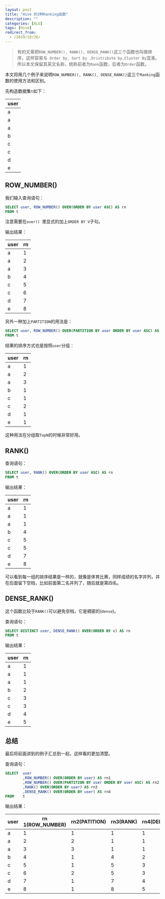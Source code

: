 ```yaml
---
layout: post
title: "Hive 的3种Ranking函数"
description: ""
categories: [ALG]
tags: [Hive]
redirect_from:
  - /2019/10/26/
---
```




> 有的文章把`ROW_NUMBER(), RANK(), DENSE_RANK()`这三个函数也叫做排序，这样容易与` Order by, Sort by ,Dristribute by,Cluster By`混淆。所以本文保留其英文名称，统称前者为`Rank`函数，后者为`Order`函数。

本文将用几个例子来说明`ROW_NUMBER(), RANK(), DENSE_RANK()`这三个`Ranking`函数的使用方法和区别。

先构造数据集`t`如下：

| user |
| ---- |
| a    |
| a    |
| a    |
| b    |
| c    |
| c    |
| d    |
| e    |

## ROW_NUMBER()

我们输入查询语句：

```sql
SELECT user, ROW_NUMBER() OVER(ORDER BY user ASC) AS rn
FROM t
```

注意需要在`over() `里显式的加上`ORDER BY V`子句。

输出结果：

| user | rn   |
| ---- | ---- |
| a    | 1    |
| a    | 2    |
| a    | 3    |
| b    | 4    |
| c    | 5    |
| c    | 6    |
| d    | 7    |
| e    | 8    |

另外一种加上`PARTITION`的用法是：

```sql
SELECT user, ROW_NUMBER() OVER(PARTITION BY user ORDER BY user ASC) AS rn
FROM t
```

结果的排序方式也是按照`user`分组：

| user | rn   |
| ---- | ---- |
| a    | 1    |
| a    | 2    |
| a    | 3    |
| b    | 1    |
| c    | 1    |
| c    | 2    |
| d    | 1    |
| e    | 1    |

这种用法在分组取`TopN`的时候非常好用。

## RANK()

查询语句：

```sql
SELECT user, RANK() OVER(ORDER BY user ASC) AS rn
FROM t
```

输出结果：

| user | rn   |
| ---- | ---- |
| a    | 1    |
| a    | 1    |
| a    | 1    |
| b    | 4    |
| c    | 5    |
| c    | 5    |
| d    | 7    |
| e    | 8    |

可以看到每一组的排序结果是一样的，就像是体育比赛，同样成绩的名字并列，并在后面留下空档，比如前面第二名并列了，随后就是第四名。

## DENSE_RANK()

这个函数比较于`RANK()`可以避免空档，它是稠密的(`dense`)。

查询语句：

```sql
SELECT DISTINCT user, DENSE_RANK() OVER(ORDER BY v) AS rn
FROM t
```

输出结果：

| user | rn   |
| ---- | ---- |
| a    | 1    |
| a    | 1    |
| a    | 1    |
| b    | 2    |
| c    | 3    |
| c    | 3    |
| d    | 4    |
| e    | 5    |

## 总结

最后将前面讲到的例子汇总到一起，这样看的更加清楚。

查询语句：

```sql
SELECT  user
        ,ROW_NUMBER() OVER(ORDER BY user) AS rn1
        ,ROW_NUMBER() OVER(PARTITION BY user ORDER BY user ASC) AS rn2
        ,RANK() OVER(ORDER BY user) AS rn3
        ,DENSE_RANK() OVER(ORDER BY user) AS rn4
FROM    t
```

输出结果：

| user | rn 1(ROW_NUMBER) | rn2(PATITION) | rn3(RANK) | rn4(DENSE_RANK) |
| ---- | ---------------- | ------------- | --------- | --------------- |
| a    | 1                | 1             | 1         | 1               |
| a    | 2                | 2             | 1         | 1               |
| a    | 3                | 3             | 1         | 1               |
| b    | 4                | 1             | 4         | 2               |
| c    | 5                | 1             | 5         | 3               |
| c    | 6                | 2             | 5         | 3               |
| d    | 7                | 1             | 7         | 4               |
| e    | 8                | 1             | 8         | 5               |

[^Ranking Functions: ROW_NUMBER(), RANK(), and DENSE_RANK()]: https://dzone.com/articles/difference-between-rownumber

